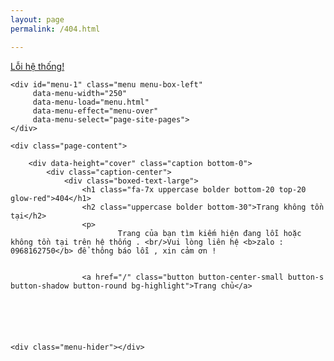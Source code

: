```yaml
---
layout: page
permalink: /404.html

---
```

<!DOCTYPE HTML>
<html lang="en">
<head>
<meta http-equiv="Content-Type" content="text/html; charset=utf-8" />
<meta name="apple-mobile-web-app-capable" content="yes">
<meta name="viewport" content="width=device-width, initial-scale=1, minimum-scale=1, maximum-scale=1, viewport-fit=cover" />
<title>EazyMobile</title>
<link href="https://fonts.googleapis.com/css?family=Poppins:100,100i,200,200i,300,300i,400,400i,500,500i,600,600i,700,700i,800,800i,900,900i|Roboto:100,100i,300,300i,400,400i,500,500i,700,700i,900,900i" rel="stylesheet">
<link rel="stylesheet" type="text/css" href="styles/style.css">
<link rel="stylesheet" type="text/css" href="styles/framework.css">
<link rel="stylesheet" type="text/css" href="fonts/css/fontawesome-all.min.css">    
</head>
    
<body class="theme-light" data-highlight="blue2">
    
<div id="page-preloader">
    <div class="loader-main"><div class="preload-spinner border-highlight"></div></div>
</div>
    
    
<div id="page">
	<div class="header header-fixed header-logo-app">
        <a href="#" class="header-title">Lỗi hệ thống! </a>
		<a href="#" class="header-icon header-icon-1" data-back-button><i class="fas fa-arrow-left"></i></a>
        <a href="#" class="header-icon header-icon-2" data-menu="menu-1"><i class="fas fa-bars"></i></a>
        <a href="#" class="header-icon header-icon-3" data-menu="menu-2"><i class="fas fa-cog"></i></a>
        <a href="#" class="header-icon header-icon-4" data-toggle-theme><i class="fas fa-moon"></i></a>
	</div>
        
    <div id="menu-1" class="menu menu-box-left" 
         data-menu-width="250"
         data-menu-load="menu.html"
         data-menu-effect="menu-over"
         data-menu-select="page-site-pages">
    </div>                      
            
	<div class="page-content">	    

        <div data-height="cover" class="caption bottom-0">
            <div class="caption-center">
                <div class="boxed-text-large">
                    <h1 class="fa-7x uppercase bolder bottom-20 top-20 glow-red">404</h1>
                    <h2 class="uppercase bolder bottom-30">Trang không tồn tại</h2>
                    <p>
							Trang của bạn tìm kiếm hiện đang lỗi hoặc không tồn tại trên hệ thống . <br/>Vui lòng liên hệ <b>zalo : 0968162750</b> để thông báo lỗi , xin cảm ơn !
                    
                    
                    <a href="/" class="button button-center-small button-s button-shadow button-round bg-highlight">Trang chủ</a>
                
    
    
    
   
    
    <div class="menu-hider"></div>
</div>


<script type="text/javascript" src="scripts/jquery.js"></script>
<script type="text/javascript" src="scripts/plugins.js" async></script>
<script type="text/javascript" src="scripts/custom.js" async></script>
</body>


